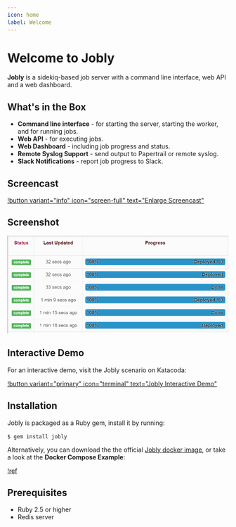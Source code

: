 ```yaml
---
icon: home
label: Welcome
---
```


# Welcome to Jobly

**Jobly** is a sidekiq-based job server with a command line interface, web API and a web dashboard.

## What's in the Box

* **Command line interface** - for starting the server, starting the worker, and for running jobs.
* **Web API** - for executing jobs.
* **Web Dashboard** - including job progress and status.
* **Remote Syslog Support** - send output to Papertrail or remote syslog.
* **Slack Notifications** - report job progress to Slack.

## Screencast

<object data="/assets/cast.svg" style='width:100%'></object>

[!button variant="info" icon="screen-full" text="Enlarge Screencast"](/screencast/)

## Screenshot

![](/assets/screen.gif)

## Interactive Demo

For an interactive demo, visit the Jobly scenario on Katacoda:

[!button variant="primary" icon="terminal" text="Jobly Interactive Demo"](https://www.katacoda.com/dannyb/scenarios/jobly)


## Installation

Jobly is packaged as a Ruby gem, install it by running:

```text
$ gem install jobly
```

Alternatively, you can download the the official [Jobly docker image](https://github.com/dannyben/docker-jobly), or take a look at the **Docker Compose Example**:

[!ref](examples/docker-compose.md)

## Prerequisites

- Ruby 2.5 or higher
- Redis server
